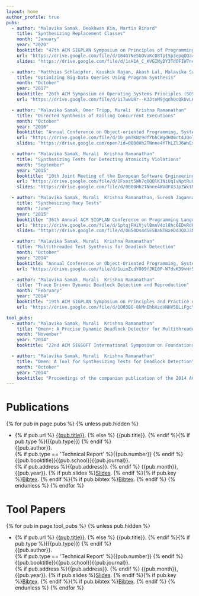 ```yaml
---
layout: home 
author_profile: true
pubs:
  - author: "Malavika Samak, Deokhwan Kim, Martin Rinard"
    title: "Synthesizing Replacement Classes"
    month: "January"
    year: "2020"
    booktitle: "47th ACM SIGPLAN Symposium on Principles of Programming Languages (POPL)"
    url: "https://drive.google.com/file/d/184G7NeSGOVaKcO8TpI5p3epqQQarHhwz/view?usp=sharing"
    slides: "https://drive.google.com/file/d/1sH1A_C_KVGIWyDY3TdOFIW7ncm_3jh-n/view?usp=sharing"

  - author: "Matthias Schlaipfer, Kaushik Rajan, Akash Lal, Malavika Samak"
    title: "Optimizing Big-Data Queries Using Program Synthesis"
    month: "October"
    year: "2017"
    booktitle: "26th ACM Symposium on Operating Systems Principles (SOSP)"
    url: "https://drive.google.com/file/d/1i7wwURr--K3JtoM9jqnhQcQkUvL6Ov_J/view?usp=sharing"

  - author: "Malavika Samak, Omer Tripp, Murali  Krishna Ramanathan"
    title: "Directed Synthesis of Failing Concurrent Executions"
    month: "October"
    year: "2016"
    booktitle: "Annual Conference on Object-oriented Programming, Systems, Languages, and Applications (OOPSLA)"
    url: "https://drive.google.com/file/d/1b_pmTKNz9ofYbhCWgdHQmct4JQolJftB/view?usp=sharing"
    slides: "https://drive.google.com/open?id=0B00Hh2TNnne4YThLZlJ6WnExV28"

  - author: "Malavika Samak, Murali  Krishna Ramanathan"
    title: "Synthesizing Tests for Detecting Atomicity Violations"
    month: "September"
    year: "2015"
    booktitle: "10th Joint Meeting of the European Software Engineering Conference and the ACM SIGSOFT Symposium on the Foundations of Software Engineering (FSE)"
    url: "https://drive.google.com/file/d/1Fxozt5Wh7q0QQlK1NiUqIvNptRuGKkJu/view?usp=sharing"
    slides: "https://drive.google.com/file/d/0B00Hh2TNnne4WVdFX3JpZWxtM2s/view?usp=sharing"

  - author: "Malavika Samak, Murali  Krishna Ramanathan, Suresh Jagannathan"
    title: "Synthesizing Racy Tests"
    month: "June"
    year: "2015"
    booktitle: "36th Annual ACM SIGPLAN Conference on Programming Language Design and Implementation (PLDI)"
    url: "https://drive.google.com/file/d/1ptqjFHiVjvlBmnV4zl8hc6EDvRdQ0Mdp/view?usp=sharing"
    slides: "https://drive.google.com/file/d/0B50Ds4dSESBaNTBxeDdJQXJ3NlU/view?usp=sharing"

  - author: "Malavika Samak, Murali  Krishna Ramanathan"
    title: "Multithreaded Test Synthesis for Deadlock Detection"
    month: "October"
    year: "2014"
    booktitle: "Annual Conference on Object-Oriented Programming, Systems, Languages, and Applications (OOPSLA)"
    url: "https://drive.google.com/file/d/1uimZcdYO09fJKL0P-W7dvK39vHr5msG_/view?usp=sharing"

  - author: "Malavika Samak, Murali  Krishna Ramanathan"
    title: "Trace Driven Dynamic Deadlock Detection and Reproduction"
    month: "February"
    year: "2014"
    booktitle: "19th ACM SIGPLAN Symposium on Principles and Practice of Parallel Programming (PPoPP)"
    url: "https://drive.google.com/file/d/1O03BO-8kMnEhbXzdVNHV5BLiFgcYggfN/view?usp=sharing"

tool_pubs:
  - author: "Malavika Samak, Murali  Krishna Ramanathan"
    title: "Omen+: A Precise Dynamic Deadlock Detector for Multithreaded Java Libraries"
    month: "November"
    year: "2014"
    booktitle: "22nd ACM SIGSOFT International Symposium on Foundations of Software Engineering (FSE)"

  - author: "Malavika Samak, Murali  Krishna Ramanathan"
    title: "Omen: A Tool for Synthesizing Tests for Deadlock Detection"
    month: "October"
    year: "2014"
    booktitle: "Proceedings of the companion publication of the 2014 ACM SIGPLAN Conference on Systems, Programming, and Applications: Software for Humanity (SPLASH)"
---
```


<h1> Publications </h1>

{% for pub in page.pubs %}
{% unless pub.hidden %}
  - {% if pub.url %} [{{pub.title}}]({{pub.url}}).
    {% else %} {{pub.title}}.
    {% endif %}{% if pub.type %}({{pub.type}})
    {% endif %}<br>
    {{pub.author}}.<br>
    {% if pub.type == 'Technical Report' %}{{pub.number}}
    {% endif %}{{pub.booktitle}}{{pub.school}}{{pub.journal}}.<br>
    {% if pub.address %}{{pub.address}}.
    {% endif %} {{pub.month}}, {{pub.year}}. {% if pub.slides %}[Slides]({{pub.slides}}).
    {% endif %}{% if pub.key %}[Bibtex](http://groups.csail.mit.edu/commit/bibtex.cgi?key={{pub.key}}).
    {% endif %}{% if pub.bibtex %}[Bibtex]({{pub.bibtex}}).
    {% endif %}
{% endunless %}
{% endfor %}

# Tool Papers
{% for pub in page.tool_pubs %}
{% unless pub.hidden %}
  - {% if pub.url %} [{{pub.title}}]({{pub.url}}).
    {% else %} {{pub.title}}.
    {% endif %}{% if pub.type %}({{pub.type}})
    {% endif %}<br>
    {{pub.author}}.<br>
    {% if pub.type == 'Technical Report' %}{{pub.number}}
    {% endif %}{{pub.booktitle}}{{pub.school}}{{pub.journal}}.<br>
    {% if pub.address %}{{pub.address}}.
    {% endif %} {{pub.month}}, {{pub.year}}. {% if pub.slides %}[Slides]({{pub.slides}}).
    {% endif %}{% if pub.key %}[Bibtex](http://groups.csail.mit.edu/commit/bibtex.cgi?key={{pub.key}}).
    {% endif %}{% if pub.bibtex %}[Bibtex]({{pub.bibtex}}).
    {% endif %}
{% endunless %}
{% endfor %}
